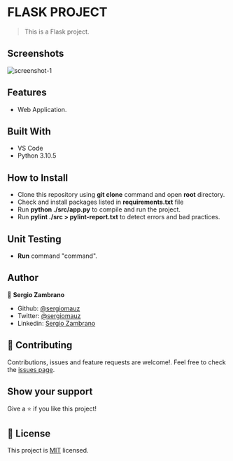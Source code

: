 # FLASK PROJECT

> This is a Flask project.

## Screenshots

![screenshot-1](https://user-images.githubusercontent.com/36812672/97628788-2f8a2380-19fb-11eb-8630-e80d5a270a77.png)

## Features

- Web Application.

## Built With

- VS Code
- Python 3.10.5

## How to Install

- Clone this repository using **git clone** command and open **root** directory.
- Check and install packages listed in **requirements.txt** file
- Run **python ./src/app.py** to compile and run the project.
- Run **pylint ./src > pylint-report.txt** to detect errors and bad practices.

## Unit Testing

- **Run** command "command".

## Author

👤 **Sergio Zambrano**

- Github: [@sergiomauz](https://github.com/sergiomauz)
- Twitter: [@sergiomauz](https://twitter.com/sergiomauz)
- Linkedin: [Sergio Zambrano](https://www.linkedin.com/in/sergiomauz/)

## 🤝 Contributing

Contributions, issues and feature requests are welcome!. Feel free to check the [issues page](../../issues/).

## Show your support

Give a ⭐️ if you like this project!

## 📝 License

This project is [MIT](./LICENSE) licensed.
